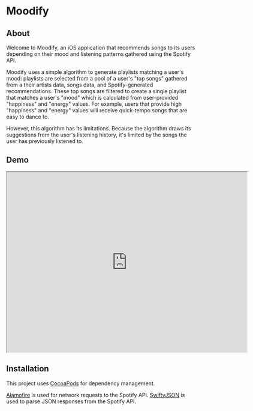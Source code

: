 # Moodify
## About

Welcome to Moodify, an iOS application that recommends songs to its users depending on their mood and listening patterns gathered using the Spotify API. 

Moodify uses a simple algorithm to generate playlists matching a user's mood: playlists are selected from a pool of a user's "top songs" gathered from a their artists data, songs data, and Spotify-generated recommendations. These top songs are filtered to create a single playlist that matches a user's "mood" which is calculated from user-provided "happiness" and "energy" values. For example, users that provide high "happiness" and "energy" values will receive quick-tempo songs that are easy to dance to. 

However, this algorithm has its limitations. Because the algorithm draws its suggestions from the user's listening history, it's limited by the songs the user has previously listened to. 

## Demo

<iframe src="https://drive.google.com/file/d/16yqS3lWhhShneqrB63kP2i9ZSDKt66rF/preview" width="640" height="480"></iframe>

## Installation

This project uses [CocoaPods](https://github.com/CocoaPods/CocoaPods) for dependency management.

[Alamofire](https://github.com/Alamofire/Alamofire) is used for network requests to the Spotify API. [SwiftyJSON](https://github.com/SwiftyJSON/SwiftyJSON) is used to parse JSON responses from the Spotify API.
<!--stackedit_data:
eyJoaXN0b3J5IjpbLTYyMDMwNDY0MCwtNjI2NTAxMDYyLC0xNz
cyMjEyNjc5LC0xMzQxOTI4NjY3LDEwNDc1MTk2ODRdfQ==
-->